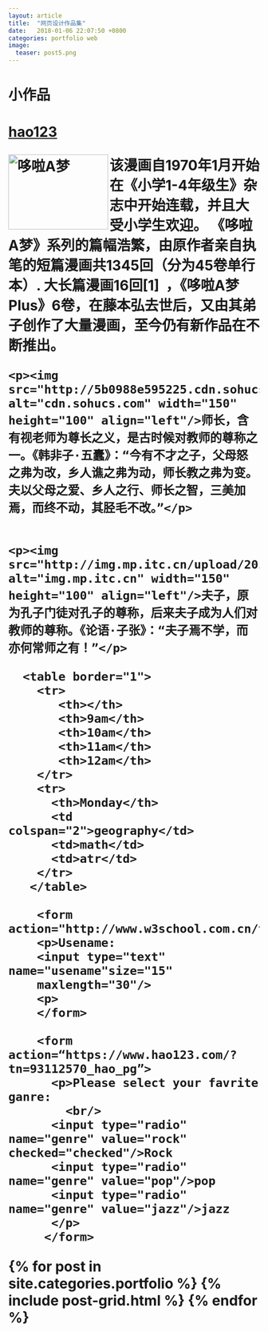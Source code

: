 ```yaml
---
layout: article
title:  "网页设计作品集"
date:   2018-01-06 22:07:50 +0800
categories: portfolio web
image:
  teaser: post5.png
---
```

<body>
<h1>小作品<h1>
<a href="https://www.hao123.com/">hao123 </a>
<p><img src="https://imgsa.baidu.com/baike/pic/item/b7fd5266d01609243d78a9cade0735fae7cd3485.jpg " alt="哆啦A梦" width="200" height="150" align="left"/>
该漫画自1970年1月开始在《小学1-4年级生》杂志中开始连载，并且大受小学生欢迎。
《哆啦A梦》系列的篇幅浩繁，由原作者亲自执笔的短篇漫画共1345回（分为45卷单行本）.
大长篇漫画16回[1]  ，《哆啦A梦Plus》6卷，在藤本弘去世后，又由其弟子创作了大量漫画，至今仍有新作品在不断推出。<p>


	<p><img src="http://5b0988e595225.cdn.sohucs.com/images/20170908/24a0349bd2f843a8b9d8669395156422.jpeg" alt="cdn.sohucs.com" width="150" height="100" align="left"/>师长，含有视老师为尊长之义，是古时候对教师的尊称之一。《韩非子·五蠹》：“今有不才之子，父母怒之弗为改，乡人谯之弗为动，师长教之弗为变。夫以父母之爱、乡人之行、师长之智，三美加焉，而终不动，其胫毛不改。”</p>          
	
	
	<p><img  src="http://img.mp.itc.cn/upload/20170222/de91a2c3faa14a1fadbb60fffd3f3b95_th.jpeg" alt="img.mp.itc.cn" width="150" height="100" align="left"/>夫子，原为孔子门徒对孔子的尊称，后来夫子成为人们对教师的尊称。《论语·子张》：“夫子焉不学，而亦何常师之有！”</p>
        
	  <table border="1">
        <tr>
           <th></th>
           <th>9am</th>
           <th>10am</th>
           <th>11am</th>
           <th>12am</th>
		</tr>
		<tr>
          <th>Monday</th>
          <td colspan="2">geography</td>
          <td>math</td>
          <td>atr</td>
        </tr>
       </table>		
		   
  		<form action="http://www.w3school.com.cn/tags/tag_tbody.asp">
		<p>Usename:
		<input type="text" name="usename"size="15"
		maxlength="30"/>
		<p>
		</form>
		
		<form action=“https://www.hao123.com/?tn=93112570_hao_pg”>
		  <p>Please select your favrite ganre:
		    <br/>
		  <input type="radio" name="genre" value="rock" checked="checked"/>Rock
		  <input type="radio" name="genre" value="pop"/>pop
          <input type="radio" name="genre" value="jazz"/>jazz
          </p>
		 </form>
	
	
</body >
</html>
 </body>
<div class="tiles">
{% for post in site.categories.portfolio %}
  {% include post-grid.html %}
{% endfor %}
</div><!-- /.tiles 把所有categories 有 portfolio 的列出來-->